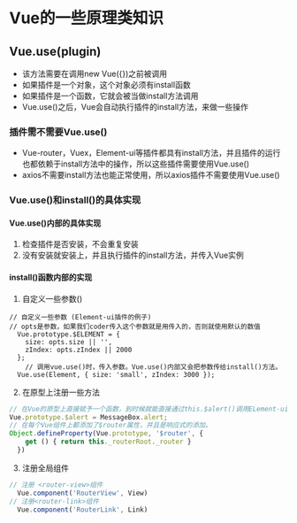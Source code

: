 # Vue的一些原理类知识

## Vue.use(plugin)

* 该方法需要在调用new Vue({})之前被调用
* 如果插件是一个对象，这个对象必须有install函数
* 如果插件是一个函数，它就会被当做install方法调用
* Vue.use()之后，Vue会自动执行插件的install方法，来做一些操作

### 插件需不需要Vue.use()

* Vue-router，Vuex，Element-ui等插件都具有install方法，并且插件的运行也都依赖于install方法中的操作，所以这些插件需要使用Vue.use()
* axios不需要install方法也能正常使用，所以axios插件不需要使用Vue.use()

### Vue.use()和install()的具体实现

#### Vue.use()内部的具体实现

1. 检查插件是否安装，不会重复安装
2. 没有安装就安装上，并且执行插件的install方法，并传入Vue实例

#### install()函数内部的实现

1. 自定义一些参数()

```JS
// 自定义一些参数 (Element-ui插件的例子)
// opts是参数，如果我们coder传入这个参数就是用传入的，否则就使用默认的数值
  Vue.prototype.$ELEMENT = {
    size: opts.size || '',
    zIndex: opts.zIndex || 2000
  };
    // 调用vue.use()时，传入参数。Vue.use()内部又会把参数传给install()方法。
  Vue.use(Element, { size: 'small', zIndex: 3000 });
```

2. 在原型上注册一些方法

```js
// 在Vue的原型上直接赋予一个函数，到时候就能直接通过this.$alert()调用ELement-ui内部的函数
Vue.prototype.$alert = MessageBox.alert;
// 在每个Vue组件上都添加了$router属性，并且是响应式的添加。
Object.defineProperty(Vue.prototype, '$router', {
    get () { return this._routerRoot._router }
  })
```

3. 注册全局组件

```js
// 注册 <router-view>组件
  Vue.component('RouterView', View)
// 注册<router-link>组件
  Vue.component('RouterLink', Link)
```